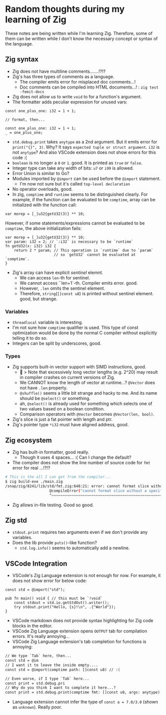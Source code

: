# Random thoughts during my learning of Zig

These notes are being written while I'm learning Zig.
Therefore, some of them can be written while I don't know the necessary concept or syntax of the language.

## Zig syntax

- Zig does not have multiline comments.......!?!?
- Zig's has three types of comments as a language.
  - The compiler emits error for misplaced doc comments...!
  - Doc comments can be compiled into HTML documents...! : `zig test -femit-docs`
- Zig does not allow us to write `void` to for a function's argument.
- The formatter adds peculiar expression for unused vars:

```zig
const one_plus_one: i32 = 1 + 1;

// format, then...

const one_plus_one: i32 = 1 + 1;
_ = one_plus_one;
```

- `std.debug.print` takes `anytype` as a 2nd argument. But it emits error for `print("{}", 3)`. Why? It says `expected tuple or struct argument`. `i32` is not `anytype`? And also VSCode extension does not show errors for this code :(
- `boolean` is no longer a `0` or `1`. good. It is printed as `true` or `false`.
- Integer type can take any width of bits: `u7` or `i99` is allowed.
- Error Union is similar to Go?
- Modules imported by `@import` can be used before the `@import` statement.
  - I'm now not sure but it's called `top-level declaration`
- No operator overloads, good.
- In zig, `comptime` and `runtime` seems to be distinguished clearly. For example, if the function can be evaluated to be `comptime`, array can be initialized with the function call:

```zig
var morep = [_]u32{getU32(3)} ** 10;
```

However, if some statements/expressions cannot be evaluated to be `comptime`, the above initialization fails:

```zig
var morep = [_]u32{getU32(3)} ** 10;
var param: i32 = 2; // `:i32` is necessary to be `runtime`
fn getU32(x: i32) i32 {
    return 2 * param; // This operation is `runtime` due to `param`
                      // so `getU32` cannot be evaluated at `comptime`.
}
```

- Zig's array can have explicit *sentinel* elemnt.
  - We can access `len`-th for sentinel.
  - We cannot access ``len+1`-th. Compiler emits error. good.
  - However, `.len` omits the sentinel element.
  - Therefore, `string`(`[]const u8`) is printed without sentinel element. good, but strange.

### Variables

- `threadlocal` variable is interesting.
- I'm not sure how `comptime` qualifier is used. This type of const optimization would be done by the normal C compiler without explicitly telling it to do so.
- Integers can be split by underscores, good.

### Types

- Zig supports built-in vector support with SIMD instructions, good.
  - :thinking: > Note that excessively long vector lengths (e.g. 2^20) may result in compiler crashes on current versions of Zig.
  - We CANNOT know the length of vector at runtime...? `@Vector` does not have `.len` property.
  - `@shuffle()` seems a little bit strange and hacky to me. And its name should be `@select()` or something.
  - ah, `@select()` is already used for something which selects one of two values based on a boolean condition.
  - Comparison operators with `@Vector` becomes `@Vector(len, bool)`.
- Zig's slice is just a fat pointer with length and ptr.
- Zig's pointer type `*i32` must have aligned address, good.

## Zig ecosystem

- Zig has built-in formatter, good really.
  - Though it uses 4 spaces... :( Can I change the default?
- The compiler does not show the line number of source code for `fmt` error for real ...!?!?

```bash
# This is the all I can get from the compiler...
$ zig build-exe ./main.zig
/snap/zig/8241/lib/std/fmt.zig:648:21: error: cannot format slice without a specifier (i.e. {s} or {any})
                    @compileError("cannot format slice without a specifier (i.e. {s} or {any})");
                    ^~~~~~~~~~~~~~~~~~~~~~~~~~~~~~~~~~~~~~~~~~~~~~~~~~~~~~~~~~~~~~~~~~~~~~~~~~~~
```

- Zig allows in-file testing. Good so good.

## Zig std

- `stdout.print` requires two arguments even if we don't provide any variables.
- Does the lib provide `puts()`-like function?
  - `std.log.info()` seems to automatically add a newline.

## VSCode Integration

- VSCode's Zig Language extension is not enough for now. For example, it does not show error for below code:

```zig
const std = @import("std");

pub fn main() void { // this must be `!void`
    const stdout = std.io.getStdOut().writer();
    try stdout.print("Hello, {s}!\n", .{"World"});
}
```

- VSCode markdown does not provide syntax highlighting for Zig code blocks in the editor.
- VSCode Zig Language extension opens `OUTPUT` tab for compilation errors. It's really annoying...
- VSCode Zig Language extension's tab completion for functions is annoying:

```txt
// We type `Tab` here, then...
const std = @im
// I want it to leave the inside empty....
const std = @import(comptime path: []const u8) // :(

// Even worse, if I type `Tab` here...
const print = std.debug.pri
// Why do you think I want to complete it here...?
const print = std.debug.print(comptime fmt: []const u8, args: anytype)
```

- Language extension cannot infer the type of `const a = 7.0/3.0` (shown as `unknown`). Really poor.
